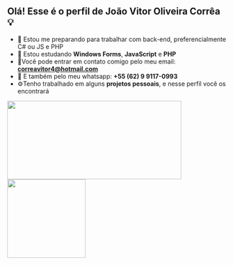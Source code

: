 ## Olá! Esse é o perfil de **João Vitor Oliveira Corrêa** 💡
- 💽 Estou me preparando para trabalhar com back-end, preferencialmente C# ou JS e PHP
- 🌱 Estou estudando **Windows Forms**, **JavaScript** e **PHP**
- 📧Você pode entrar em contato comigo pelo meu email: **correavitor4@hotmail.com**
- 💬 E também pelo meu whatsapp: **+55 (62) 9 9117-0993**
- ⚙️Tenho trabalhado em alguns **projetos pessoais**, e nesse perfil você os encontrará


<div>
  
  <img  height="180em" width="400em" src="https://github-readme-stats.vercel.app/api?username=correavitor4&line_height=25&count_private=true&show_icons=true&theme=default&hide_title=false"/>
  <img  height="180em" src="https://github-readme-stats.vercel.app/api/top-langs/?username=correavitor4&layout=compact&hide_title=true&langs_count=8&exclude_repo=github-readme-stats,anuraghazra.github.io"/>
</div>




<!--
**correavitor4/correavitor4** is a ✨ _special_ ✨ repository because its `README.md` (this file) appears on your GitHub profile.

Here are some ideas to get you started:

- 🔭 Estou me preparando para trabalhar com back-end, preferencialmente C# ou JS e PHP
- 🌱 I’m currently learning ...
- 👯 I’m looking to collaborate on ...
- 🤔 I’m looking for help with ...
- 💬 Ask me about ...
- 📫 How to reach me: ...
- 😄 Pronouns: ...
- ⚡ Fun fact: ...
-->
